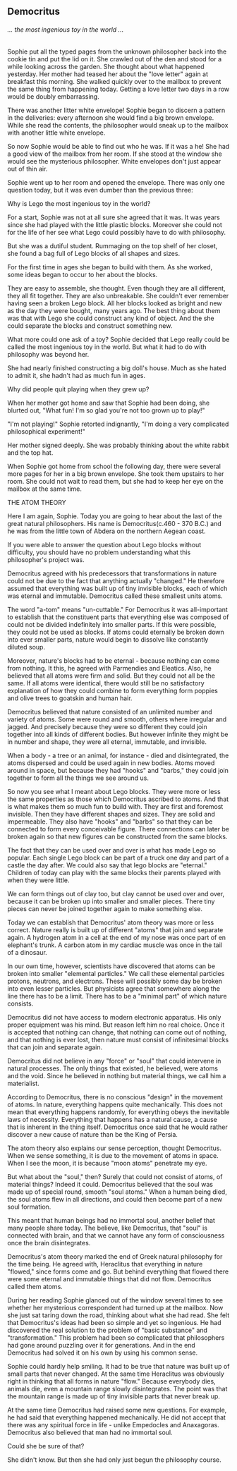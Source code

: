 ## Democritus

###### ... the most ingenious toy in the world ...

Sophie put all the typed pages from the unknown philosopher back into the cookie tin and put the lid on it. She crawled out of the den and stood for a while looking across the garden. She thought about what happened yesterday. Her mother had teased her about the "love letter" again at breakfast this morning. She walked quickly over to the mailbox to prevent the same thing from happening today. Getting a love letter two days in a row would be doubly embarrassing.

There was another litter white envelope! Sophie began to discern a pattern in the deliveries: every afternoon she would find a big brown envelope. While she read the contents, the philosopher would sneak up to the mailbox with another little white envelope.

So now Sophie would be able to find out who he was. If it was a he! She had a good view of the mailbox from her room. If she stood at the window she would see the mysterious philosopher. White envelopes don't just appear out of thin air.

Sophie went up to her room and opened the envelope. There was only one question today, but it was even dumber than the previous three:

Why is Lego the most ingenious toy in the world?

For a start, Sophie was not at all sure she agreed that it was. It was years since she had played with the little plastic blocks. Moreover she could not for the life of her see what Lego could possibly have to do with philosophy.

But she was a dutiful student. Rummaging on the top shelf of her closet, she found a bag full of Lego blocks of all shapes and sizes.

For the first time in ages she began to build with them. As she worked, some ideas began to occur to her about the blocks.

They are easy to assemble, she thought. Even though they are all different, they all fit together. They are also unbreakable. She couldn't ever remember having seen a broken Lego block. All her blocks looked as bright and new as the day they were bought, many years ago. The best thing about them was that with Lego she could construct any kind of object. And the she could separate the blocks and construct something new. 

What more could one ask of a toy? Sophie decided that Lego really could be called the most ingenious toy in the world. But what it had to do with philosophy was beyond her.

She had nearly finished constructing a big doll's house. Much as she hated to admit it, she hadn't had as much fun in ages.

Why did people quit playing when they grew up?

When her mother got home and saw that Sophie had been doing, she blurted out, "What fun! I'm so glad you're not too grown up to play!"

"I'm not playing!" Sophie retorted indignantly, "I'm doing a very complicated philosophical experiment!"

Her mother signed deeply. She was probably thinking about the white rabbit and the top hat.

When Sophie got home from school the following day, there were several more pages for her in a big brown envelope. She took them upstairs to her room. She could not wait to read them, but she had to keep her eye on the mailbox at the same time.

THE ATOM THEORY

Here I am again, Sophie. Today you are going to hear about the last of the great natural philosophers. His name is Democritus\(c.460 - 370 B.C.\) and he was from the little town of Abdera on the northern Aegean coast.

If you were able to answer the question about Lego blocks without difficulty, you should have no problem understanding what this philosopher's project was.

Democritus agreed with his predecessors that transformations in nature could not be due to the fact that anything actually "changed." He therefore assumed that everything was built up of tiny invisible blocks, each of which was eternal and immutable. Democritus called these smallest units atoms.

The word "a-tom" means "un-cuttable." For Democritus it was all-important to establish that the constituent parts that everything else was composed of could not be divided indefinitely into smaller parts. If this were possible, they could not be used as blocks. If atoms could eternally be broken down into ever smaller parts, nature would begin to dissolve like constantly diluted soup.

Moreover, nature's blocks had to be eternal - because nothing can come from nothing. It this, he agreed with Parmendies and Eleatics. Also, he believed that all atoms were firm and solid. But they could not all be the same. If all atoms were identical, there would still be no satisfactory explanation of how they could combine to form everything form poppies and olive trees to goatskin and human hair.

Democritus believed that nature consisted of an unlimited number and variety of atoms. Some were round and smooth, others where irregular and jagged. And precisely because they were so different they could join together into all kinds of different bodies. But however infinite they might be in number and shape, they were all eternal, immutable, and invisible.

When a body - a tree or an animal, for instance - died and disintegrated, the atoms dispersed and could be used again in new bodies. Atoms moved around in space, but because they had "hooks" and "barbs," they could join together to form all the things we see around us.

So now you see what I meant about Lego blocks. They were more or less the same properties as those which Democritus ascribed to atoms. And that is what makes them so much fun to build with. They are first and foremost invisible. Then they have different shapes and sizes. They are solid and impermeable. They also have "hooks" and "barbs" so that they can be connected to form every conceivable figure. There connections can later be broken again so that new figures can be constructed from the same blocks.

The fact that they can be used over and over is what has made Lego so popular. Each single Lego block can be part of a truck one day and part of a castle the day after. We could also say that lego blocks are "eternal." Children of today can play with the same blocks their parents played with when they were little.

We can form things out of clay too, but clay cannot be used over and over, because it can be broken up into smaller and smaller pieces. There tiny pieces can never be joined together again to make something else.

Today we can establish that Democritus' atom theory was more or less correct. Nature really is built up of different "atoms" that join and separate again. A hydrogen atom in a cell at the end of my nose was once part of en elephant's trunk. A carbon atom in my cardiac muscle was once in the tail of a dinosaur.

In our own time, however, scientists have discovered that atoms can be broken into smaller "elemental particles." We call these elemental particles protons, neutrons, and electrons. These will possibly some day be broken into even lesser particles. But physicists agree that somewhere along the line there has to be a limit. There has to be a "minimal part" of which nature consists.

Democritus did not have access to modern electronic apparatus. His only proper equipment was his mind. But reason left him no real choice. Once it is accepted that nothing can change, that nothing can come out of nothing, and that nothing is ever lost, then nature must consist of infinitesimal blocks that can join and separate again.

Democritus did not believe in any "force" or "soul" that could intervene in natural processes. The only things that existed, he believed, were atoms and the void. Since he believed in nothing but material things, we call him a materialist.

According to Democritus, there is no conscious "design" in the movement of atoms. In nature, everything happens quite mechanically. This does not mean that everything happens randomly, for everything obeys the inevitable laws of necessity. Everything that happens has a natural cause, a cause that is inherent in the thing itself. Democritus once said that he would rather discover a new cause of nature than be the King of Persia.

The atom theory also explains our sense perception, thought Democritus. When we sense something, it is due to the movement of atoms in space. When I see the moon, it is because "moon atoms" penetrate my eye.

But what about the "soul," then? Surely that could not consist of atoms, of material things? Indeed it could. Democritus believed that the soul was made up of special round, smooth "soul atoms." When a human being died, the soul atoms flew in all directions, and could then become part of a new soul formation.

This meant that human beings had no immortal soul, another belief that many people share today. The believe, like Democritus, that "soul" is connected with brain, and that we cannot have any form of consciousness once the brain disintegrates.

Democritus's atom theory marked the end of Greek natural philosophy for the time being. He agreed with, Heraclitus that everything in nature "flowed," since forms come and go. But behind everything that flowed there were some eternal and immutable things that did not flow. Democritus called them atoms.

During her reading Sophie glanced out of the window several times to see whether her mysterious correspondent had turned up at the mailbox. Now she just sat taring down the road, thinking about what she had read. She felt that Democritus's ideas had been so simple and yet so ingenious. He had discovered the real solution to the problem of "basic substance" and "transformation." This problem had been so complicated that philosophers had gone around puzzling over it for generations. And in the end Democritus had solved it on his own by using his common sense.

Sophie could hardly help smiling. It had to be true that nature was built up of small parts that never changed. At the same time Heraclitus was obviously right in thinking that all forms in nature "flow." Because everybody dies, animals die, even a mountain range slowly disintegrates. The point was that the mountain range is made up of tiny invisible parts that never break up.

At the same time Democritus had raised some new questions. For example, he had said that everything happened mechanically. He did not accept that there was any spiritual force in life - unlike Empedocles and Anaxagoras. Democritus also believed that man had no immortal soul.

Could she be sure of that?

She didn't know. But then she had only just begun the philosophy course.





































